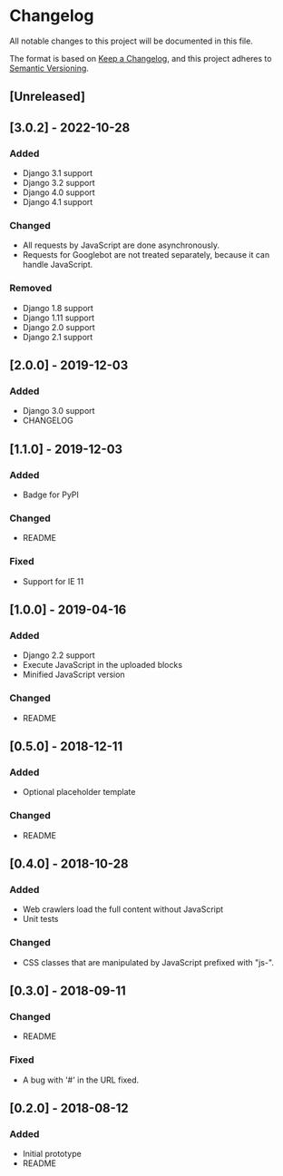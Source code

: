 # Changelog
All notable changes to this project will be documented in this file.

The format is based on [Keep a Changelog](https://keepachangelog.com/en/1.0.0/),
and this project adheres to [Semantic Versioning](https://semver.org/spec/v2.0.0.html).

[Unreleased]
------------

[3.0.2] - 2022-10-28
--------------------

### Added

- Django 3.1 support
- Django 3.2 support
- Django 4.0 support
- Django 4.1 support

### Changed

- All requests by JavaScript are done asynchronously.
- Requests for Googlebot are not treated separately, because it can handle JavaScript.

### Removed

- Django 1.8 support
- Django 1.11 support
- Django 2.0 support
- Django 2.1 support

[2.0.0] - 2019-12-03
--------------------

### Added

- Django 3.0 support
- CHANGELOG

[1.1.0] - 2019-12-03
--------------------

### Added

- Badge for PyPI

### Changed

- README

### Fixed

- Support for IE 11

[1.0.0] - 2019-04-16
--------------------

### Added

- Django 2.2 support
- Execute JavaScript in the uploaded blocks
- Minified JavaScript version

### Changed

- README

[0.5.0] - 2018-12-11
--------------------

### Added

- Optional placeholder template 

### Changed

- README

[0.4.0] - 2018-10-28
--------------------

### Added

- Web crawlers load the full content without JavaScript
- Unit tests

### Changed

- CSS classes that are manipulated by JavaScript prefixed with "js-".

[0.3.0] - 2018-09-11
--------------------

### Changed

- README

### Fixed

- A bug with '#' in the URL fixed.

[0.2.0] - 2018-08-12
--------------------

### Added
 
- Initial prototype
- README

<!--
### Added
### Changed
### Deprecated
### Removed
### Fixed
### Security
-->



